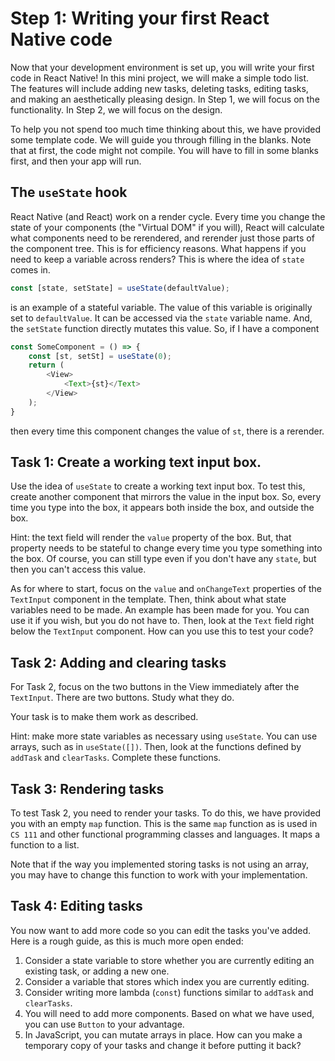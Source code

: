 # Step 1: Writing your first React Native code
Now that your development environment is set up, you will write your first code in React Native! In this mini project, we will make a simple todo list. The features will include adding new tasks, deleting tasks, editing tasks, and making an aesthetically pleasing design. In Step 1, we will focus on the functionality. In Step 2, we will focus on the design.

To help you not spend too much time thinking about this, we have provided some template code. We will guide you through filling in the blanks. Note that at first, the code might not compile. You will have to fill in some blanks first, and then your app will run.

## The `useState` hook
React Native (and React) work on a render cycle. Every time you change the state of your components (the "Virtual DOM" if you will), React will calculate what components need to be rerendered, and rerender just those parts of the component tree. This is for efficiency reasons. What happens if you need to keep a variable across renders? This is where the idea of `state` comes in.
```ts
const [state, setState] = useState(defaultValue);
```
is an example of a stateful variable. The value of this variable is originally set to `defaultValue`. It can be accessed via the `state` variable name. And, the `setState` function directly mutates this value. So, if I have a component
```ts
const SomeComponent = () => {
    const [st, setSt] = useState(0);
    return (
        <View>
            <Text>{st}</Text>
        </View>
    );
}
```
then every time this component changes the value of `st`, there is a rerender.

## Task 1: Create a working text input box.
Use the idea of `useState` to create a working text input box. To test this, create another component that mirrors the value in the input box. So, every time you type into the box, it appears both inside the box, and outside the box.

Hint: the text field will render the `value` property of the box. But, that property needs to be stateful to change every time you type something into the box. Of course, you can still type even if you don't have any `state`, but then you can't access this value.

As for where to start, focus on the `value` and `onChangeText` properties of the `TextInput` component in the template. Then, think about what state variables need to be made. An example has been made for you. You can use it if you wish, but you do not have to. Then, look at the `Text` field right below the `TextInput` component. How can you use this to test your code?

## Task 2: Adding and clearing tasks
For Task 2, focus on the two buttons in the View immediately after the `TextInput`. There are two buttons. Study what they do.

Your task is to make them work as described.

Hint: make more state variables as necessary using `useState`. You can use arrays, such as in `useState([])`. Then, look at the functions defined by `addTask` and `clearTasks`. Complete these functions.

## Task 3: Rendering tasks
To test Task 2, you need to render your tasks. To do this, we have provided you with an empty `map` function. This is the same `map` function as is used in `CS 111` and other functional programming classes and languages. It maps a function to a list.

Note that if the way you implemented storing tasks is not using an array, you may have to change this function to work with your implementation.

## Task 4: Editing tasks
You now want to add more code so you can edit the tasks you've added. Here is a rough guide, as this is much more open ended:
1. Consider a state variable to store whether you are currently editing an existing task, or adding a new one.
2. Consider a variable that stores which index you are currently editing.
3. Consider writing more lambda (`const`) functions similar to `addTask` and `clearTasks`.
4. You will need to add more components. Based on what we have used, you can use `Button` to your advantage.
5. In JavaScript, you can mutate arrays in place. How can you make a temporary copy of your tasks and change it before putting it back?


